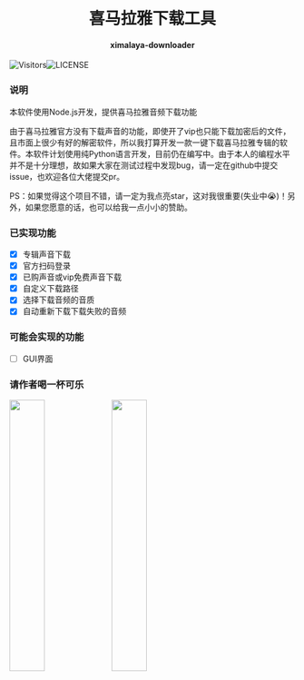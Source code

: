 <h1 align="center">喜马拉雅下载工具</h1>
<h4 align="center">ximalaya-downloader</h4>


![Visitors](https://visitor-badge.laobi.icu/badge?page_id=844704781.ximalaya_downloader)![LICENSE](https://img.shields.io/badge/license-CC%20BY--SA%204.0-green.svg)

### 说明
本软件使用Node.js开发，提供喜马拉雅音频下载功能

由于喜马拉雅官方没有下载声音的功能，即使开了vip也只能下载加密后的文件，且市面上很少有好的解密软件，所以我打算开发一款一键下载喜马拉雅专辑的软件。本软件计划使用纯Python语言开发，目前仍在编写中。由于本人的编程水平并不是十分理想，故如果大家在测试过程中发现bug，请一定在github中提交issue，也欢迎各位大佬提交pr。

PS：如果觉得这个项目不错，请一定为我点亮star，这对我很重要(失业中😭)！另外，如果您愿意的话，也可以给我一点小小的赞助。



### 已实现功能

- [x] 专辑声音下载
- [x] 官方扫码登录
- [x] 已购声音或vip免费声音下载
- [x] 自定义下载路径
- [x] 选择下载音频的音质
- [x] 自动重新下载下载失败的音频

### 可能会实现的功能

- [ ] GUI界面





### 请作者喝一杯可乐

<p float="left">
  <img src="http://qiniu.cospapa.cn/2071715937483_.pic.jpg" width="35%" />
  <img src="http://qiniu.cospapa.cn/2081715937598_.pic.jpg" width="35%" />
</p>
